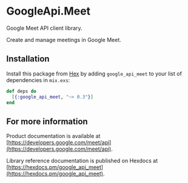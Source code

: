 # GoogleApi.Meet

Google Meet API client library.

Create and manage meetings in Google Meet.

## Installation

Install this package from [Hex](https://hex.pm) by adding
`google_api_meet` to your list of dependencies in `mix.exs`:

```elixir
def deps do
  [{:google_api_meet, "~> 0.3"}]
end
```

## For more information

Product documentation is available at [https://developers.google.com/meet/api](https://developers.google.com/meet/api).

Library reference documentation is published on Hexdocs at
[https://hexdocs.pm/google_api_meet](https://hexdocs.pm/google_api_meet).
